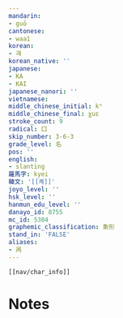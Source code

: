 ```yaml
---
mandarin:
- guō
cantonese:
- waa1
korean:
- 괘
korean_native: ''
japanese:
- KA
- KAI
japanese_nanori: ''
vietnamese:
middle_chinese_initial: kʰ
middle_chinese_final: ɣuɛ
stroke_count: 9
radical: 口
skip_number: 3-6-3
grade_level: 名
pos: ''
english:
- slanting
羅馬字: kyei
韓文: '[[켸]]'
joyo_level: ''
hsk_level: ''
hanmun_edu_level: ''
danayo_id: 8755
mc_id: 5304
graphemic_classification: 象形
stand_in: 'FALSE'
aliases:
- 呙
---
```

```meta-bind-embed
[[nav/char_info]]
```

# Notes
